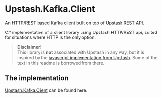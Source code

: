 # Upstash.Kafka.Client

An HTTP/REST based Kafka client built on top of
[Upstash REST API](https://docs.upstash.com/kafka/rest).

C# implementation of a client library using Upstash HTTP/REST api, suited for situations where HTTP is the only option.

> **Disclaimer**!  
This library is **not** associated with Upstash in any way, but it is inspired by the [javascript implementation from Upstash](https://github.com/upstash/upstash-kafka). Some of the text in this readme is borrowed from there.

## The implementation

[Upstash.Kafka.Client](src/UpstashKafka/) can be found here.
